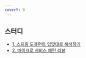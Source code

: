 ```yaml
---
coverY: 0
---
```


## 스터디

- [1. 스프링 도큐먼트 입맛대로 해석하기](/core/README.md)
- [2. 마이크로 서비스 패턴 리뷰](/msa-pattern/README.md)
